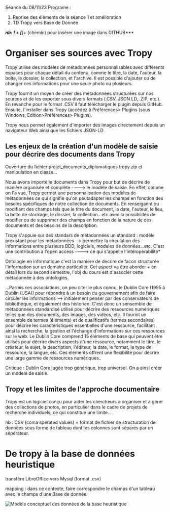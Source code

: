 Séance du 08/11/23 Programe  : 
1) Reprise des éléments de la séance 1 et amélioration
2) TD Tropy vers Base de Donnée 


***nb: ! + [***]+ (chemin) pour insérer une image dans GITHUB***

# Organiser ses sources avec Tropy

  Tropy utilise des modèles de métadonnées personnalisables avec différents espaces pour chaque détail du contenu, comme le titre, la date, l'auteur, la boîte, le dossier, la collection, et l'archive. Il est possible d'ajouter ou de changer ces informations pour une seule photo ou plusieurs.

Tropy fournit un moyen de créer des métadonnées structurées sur nos sources et de les exporter sous divers formats (.CSV, JSON LD, .ZIP, etc.). En revanche pour le format .CSV il faut télécharger le plugin depuis GitHub. Ensuite, l'installer dans Tropy (accédez à Préférences> Plugins (sous Windows, Edition>Préférences> Plugins).

Tropy nous permet également d'importer des images directement depuis un navigateur Web ainsi que les fichiers JSON-LD

## Les enjeux de la création d'un modèle de saisie pour décrire des documents dans Tropy

Ouverture du fichier projet_documents_diplomatiques.tropy.zip et manipulation en classe...

Nous avons importé le documents dans Tropy pour but de décrire de manière organisée et complète ----> le modèle de saisie. En effet, comme on l'a vue, Tropy permet une personnalisation des modèles de métadonnées ce qui signifie qu'on peutadapter les champs en fonction des besoins spécifiques de notre collection de documents. En renseigannt ou modifiant des champs tels que le titre du document, la date, l'auteur, le lieu, la boîte de stockage, le dossier, la collection...etc avec la possibilités de  modifier ou de supprimer des champs en fonction de la nature de des documents et des besoins de la description.

Tropy s'appuie sur des standars de métadonnées
  un standard :  modèle prexistant pour les métadonnées --> permettre la circulation des informations entre plusieurs BDD, logiciels, modeles de données...etc.  C'est une contribution à l'open access ----> ce qui s'appelle l'intéropérabilité* 

Ontologie en informatique c'est la maniere de decrire de facon structurée l'information sur un domaine particulier. Cet aspect va être aborder + en détail lors du second semestre, l'obj du cours est d'associer cette métadonnée à des ontologies. 

...Parmis ces associations, on peu citer le plus connu, le Dublin Core (1995 à Dublin (USA)) pour répondre à un besoin du gouvernement afin de faire circuler les informations --> initialement penser par des conservateurs de bibliothèque, et également des historien. C'est donc un sensemble de métadonnées standardisé utilisé pour décrire des ressources numériques telles que des documents, des images, des vidéos, etc. Il fournit un ensemble de termes (éléments) et de qualificatifs (termes secondaires) pour décrire les caractéristiques essentielles d'une ressource, facilitant ainsi la recherche, la gestion et l'échange d'informations sur ces ressources sur le web.
  Le Dublin Core comprend 15 éléments de base qui peuvent être utilisés pour décrire divers aspects d'une ressource, notamment le titre, le créateur, le sujet, la description, l'éditeur, la date, le format, le type de ressource, la langue, etc. Ces éléments offrent une flexibilité pour décrire une large gamme de ressources numériques..
  
Critique : Dublin Core jugée trop générique, trop universel. On a ainsi créer un modele de saisie. 

## Tropy et les limites de l'approche documentaire

Tropy est un logiciel conçu pour aider les chercheurs à organiser et à gérer des collections de photos, en particulier dans le cadre de projets de recherche individuels, ce qui constitue une limite...

nb : CSV (coma sperated values) = format de fichier de structuration de données sous forme de tableau dont les colonnes sont séparés par un sépérateur.

# De tropy à la base de données heuristique

transfère LibreOffice vers Mysql (format .csv)  

mapping : dans ce contexte, faire correspondre le champs d'un tableau avec le champs d'une Base de donnée

![Modèle conceptuel des données de la base heuristique](fichiers/séance_02/mcd.png)
